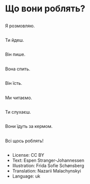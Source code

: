 # Що вони роблять?

##
Я розмовляю.

##
Ти йдеш.

##
Він пише.

##
Вона спить.

##
Він їсть.

##
Ми читаємо.

##
Ти слухаєш.

##
Вони їдуть за кермом.

##
Всі щось роблять!

##
* License: CC BY
* Text: Espen Stranger-Johannessen
* Illustration: Frida Sofie Schønsberg
* Translation: Nazarii Malachynskyi
* Language: uk
